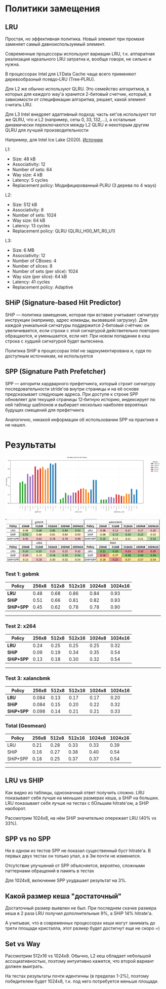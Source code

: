 # Политики замещения

## LRU

Простая, но эффективная политика. Новый элемент при промахе заменяет самый давноиспользуемый элемент.

Современные процессоры используют вариации LRU, т.к. аппаратная реализация идеального LRU затратна и, вообще говоря, не сильно и нужна.

В процессорах Intel для L1 Data Cache чаще всего применяют деревообразный псевдо‑LRU (Tree‑PLRU).

Для L2 же обычно используют QLRU. Это семейство алгоритмов, в которых для каждого way'a хранится 2-битовый счетчик, который, в зависимости от спецификации алгоритма, решает, какой элемент считать LRU.

Для L3 Intel внедряет адаптивный подход: часть set'ов используют тот же QLRU, что и L2 (например, сеты 0, 33, 132,...),
а остальные динамически переключаются между L2 QLRU и некоторым другим QLRU для лучшей производительности

Например, для Intel Ice Lake (2020). [Источник](https://uops.info/cache.html#ICL)

L1: 
- Size: 48 kB
- Associativity: 12
- Number of sets: 64
- Way size: 4 kB
- Latency: 5 cycles
- Replacement policy: Модифицированный PLRU (3 дерева по 4 ways)

L2:
- Size: 512 kB
- Associativity: 8
- Number of sets: 1024
- Way size: 64 kB
- Latency: 13 cycles
- Replacement policy: QLRU (QLRU_H00_M1_R0_U1)

L3:
- Size: 6 MB
- Associativity: 12
- Number of CBoxes: 4
- Number of slices: 8
- Number of sets (per slice): 1024
- Way size (per slice): 64 kB
- Latency: 41 cycles
- Replacement policy: Adaptive

## SHiP (Signature‑based Hit Predictor)

SHiP — политика замещения, которая при вставке учитывает сигнатуру инструкции (например, адрес команды, вызвавшей загрузку).
Для каждой уникальной сигнатуры поддержится 2‑битовый счётчик: он увеличивается, если строки с этой сигнатурой действительно повторно обращаются, и уменьшается, если нет.
При новом попадании в кэш строка с худшей сигнатурой будет вытеснена.

Политика SHiP в процессорах Intel не задокументирована и, судя по доступным источникам, не используется

## SPP (Signature Path Prefetcher)

SPP — алгоритм хардварного префетчинга, который строит сигнатуру последовательности stride'ов внутри страницы и на её основе предсказывает следующие адреса.
При доступе к строке SPP обновляет для текущей страницы 12‑битную историю, индексирует по ней таблицу шаблонов и выбирает несколько наиболее вероятных будущих смещений для префетчинга

Аналогично, никакой информации об использовании SPP на практике я не нашел.

# Результаты

![./media/hitrate.png](./media/hitrate.png)

![./media/table.png](./media/table.png)

### **Test 1: gobmk**
| **Policy**   | **256x8**  | **512x8**  | **512x16** | **1024x8** | **1024x16** |
|--------------|------------|------------|------------|------------|-------------|
| **LRU**      | 0.48       | 0.68       | 0.86       | 0.84       | 0.93        |
| **SHiP**     | 0.51       | 0.66       | 0.81       | 0.82       | 0.93        |
| **SHiP+SPP** | 0.45       | 0.62       | 0.78       | 0.78       | 0.90        |

---

### **Test 2: x264**
| **Policy**   | **256x8**  | **512x8**  | **512x16** | **1024x8** | **1024x16** |
|--------------|------------|------------|------------|------------|-------------|
| **LRU**      | 0.24       | 0.25       | 0.25       | 0.25       | 0.32        |
| **SHiP**     | 0.09       | 0.19       | 0.34       | 0.35       | 0.54        |
| **SHiP+SPP** | 0.13       | 0.18       | 0.30       | 0.32       | 0.54        |

---

### **Test 3: xalancbmk**
| **Policy**   | **256x8**  | **512x8**  | **512x16** | **1024x8** | **1024x16** |
|--------------|------------|------------|------------|------------|-------------|
| **LRU**      | 0.084      | 0.13       | 0.17       | 0.17       | 0.20        |
| **SHiP**     | 0.084      | 0.15       | 0.20       | 0.22       | 0.32        |
| **SHiP+SPP** | 0.098      | 0.14       | 0.21       | 0.21       | 0.33        |

### **Total (Geomean)**
| **Policy**   | **256x8** | **512x8** | **512x16** | **1024x8** | **1024x16** |
|--------------|-----------|-----------|------------|------------|-------------|
| LRU          | 0.21      | 0.28      | 0.33       | 0.33       | 0.39        |
| SHiP         | 0.16      | 0.27      | 0.38       | 0.40       | 0.54        |
| SHiP+SPP     | 0.18      | 0.25      | 0.37       | 0.37       | 0.54        |

---

## LRU vs SHIP

Как видно из таблицы, однозначный ответ получить сложно. LRU показывает себя лучше на меньших размерах кеша, а SHiP на больших.
LRU показывает себя лучше на тестах с бОльшим hitrate'ом, а SHiP наоборот.

Рассмотрим 1024x8, на нём SHiP значительно опережает LRU (40% vs 33%).


## SPP vs no SPP

Ни в одном из тестов SPP не показал существенный буст hitrate'а. В первых двух тестах он только упал, а в 3м почти не изменился.

Отсутствие улучшений от SPP объясняется, вероятно, сложными паттернами обращений в память в тестах 

Для 1024x8, включение SPP ухудашает результат на 3%.

## Какой размер кеша "достаточный"

Достаточный размер выявлен не был. При последнем скачке размера кеша в 2 раза LRU получил дополнительные 9%, а SHiP 14% hitrate'а.

А учитывая, что в современных процессорах кеши могут занимать до трети площади кристалла, этот размер будет достигнут еще не скоро =)

## Set vs Way

Рассмотрим 512x16 vs 1024x8.
Обычно, L2 кеш обладает небольшой ассоциативностью, поэтому интуитивно кажется, что второй вариант должен выиграть. 

На тестах результаты почти идентичны (в пределах 1-2%), поэтому победителем будет 1024x8, т.к. под него потребуется меньше площади.
